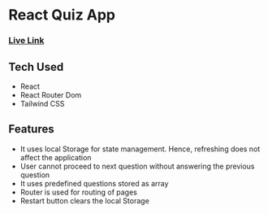 # React Quiz App
### [Live Link](https://react-quiz-v.netlify.app/)

## Tech Used
- React
- React Router Dom
- Tailwind CSS

## Features
- It uses local Storage for state management. Hence, refreshing does not affect the application
- User cannot proceed to next question without answering the previous question
- It uses predefined questions stored as array
- Router is used for routing of pages
- Restart button clears the local Storage
